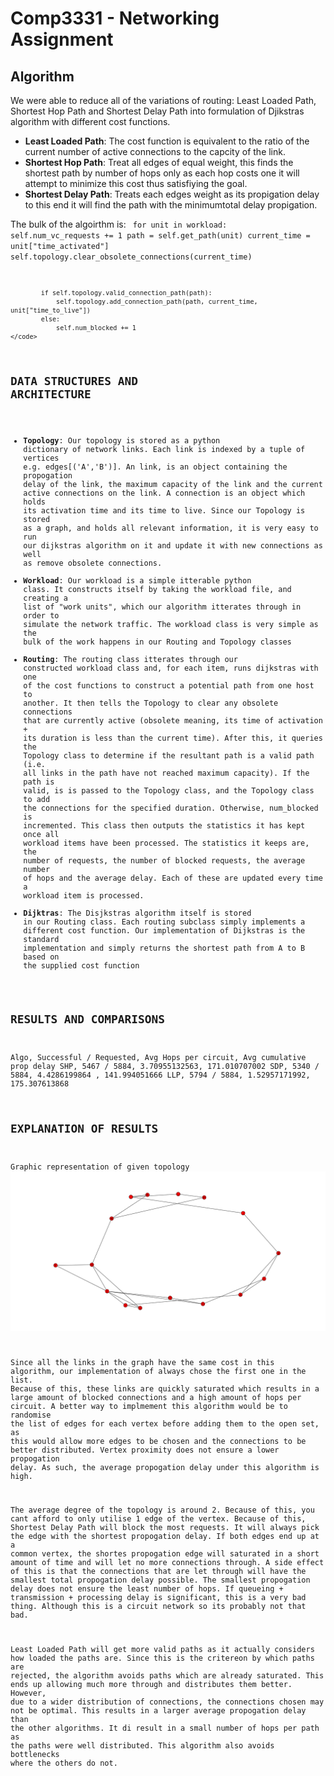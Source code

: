 # Comp3331 - Networking Assignment #

## Algorithm ##
We were able to reduce all of the variations of routing: Least Loaded Path,
Shortest Hop Path and Shortest Delay Path into formulation of Djikstras
algorithm with different cost functions.

* **Least Loaded Path**: The cost function is equivalent to the ratio
  of the current number of active connections to the capcity of the link.
* **Shortest Hop Path**: Treat all edges of equal weight, this finds the
  shortest path by number of hops only as each hop costs one it will attempt
  to minimize this cost thus satisfiying the goal.
* **Shortest Delay Path**: Treats each edges weight as its propigation delay
  to this end it will find the path with the minimumtotal delay propigation.

The bulk of the algoirthm is:
    <code>
        for unit in workload:
            self.num_vc_requests += 1
            path = self.get_path(unit)
            current_time = unit["time_activated"]
            self.topology.clear_obsolete_connections(current_time)

            if self.topology.valid_connection_path(path):
                self.topology.add_connection_path(path, current_time, unit["time_to_live"])
            else:
                self.num_blocked += 1
    </code>

## DATA STRUCTURES AND ARCHITECTURE ##
* **Topology**: Our topology is stored as a python dictionary of network
  links. Each link is indexed by a tuple of vertices e.g. edges[('A','B')].
  An link, is an object containing the propogation delay of the link, the
  maximum capacity of the link and the current active connections on the
  link. A connection is an object which holds its activation time and its 
  time to live. Since our Topology is stored as a graph, and holds all
  relevant information, it is very easy to run our dijkstras algorithm on it
  and update it with new connections as well as remove obsolete connections.
* **Workload**: Our workload is a simple itterable python class. 
  It constructs itself by taking the workload file, and creating a list of
  "work units", which our algorithm itterates through in order to simulate
  the network traffic. The workload class is very simple as the bulk of the
  work happens in our Routing and Topology classes
* **Routing**: The routing class itterates through our constructed workload
  class and, for each item, runs dijkstras with one of the cost functions 
  to construct a potential path from one host to another. It then tells the
  Topology to clear any obsolete connections that are currently active 
  (obsolete meaning, its time of activation + its duration is less than the
  current time). After this, it queries the Topology class to determine if
  the resultant path is a valid path (i.e. all links in the path have not 
  reached maximum capacity). If the path is valid, is is passed to the
  Topology class, and the Topology class to add the connections for the
  specified duration. Otherwise, num_blocked is incremented. This class then
  outputs the statistics it has kept once all workload items have been
  processed. The statistics it keeps are, the number of requests, the number
  of blocked requests, the average number of hops and the average delay. Each
  of these are updated every time a workload item is processed.
* **Dijktras**: 
  The Disjkstras algorithm itself is stored in our Routing class. Each
  routing subclass simply implements a different cost function. Our
  implementation of Dijkstras is the standard implementation and simply
  returns the shortest path from A to B based on the supplied cost function


## RESULTS AND COMPARISONS ##
Algo, Successful / Requested, Avg Hops per circuit, Avg cumulative prop delay
SHP, 5467 / 5884, 3.70955132563, 171.010707002
SDP, 5340 / 5884, 4.4286199864 , 141.994051666
LLP, 5794 / 5884, 1.52957171992, 175.307613868


## EXPLANATION OF RESULTS ##

Graphic representation of given topology
<img src="./figure_1.png"></img>

Since all the links in the graph have the same cost in this algorithm, our implementation of always chose the first one in the list. Because of this, these links are quickly saturated which results in a large amount of blocked connections and a high amount of hops per circuit. A better way to implmement this algorithm would be to randomise the list of edges for each vertex before adding them to the open set, as this would allow more edges to be chosen and the connections to be better distributed. Vertex proximity does not ensure a lower propogation delay. As such, the average propogation delay under this algorithm is high. 

The average degree of the topology is around 2. Because of this, you cant afford to only utilise 1 edge of the vertex. Because of this, Shortest Delay Path will block the most requests. It will always pick the edge with the shortest propogation delay. If both edges end up at a common vertex, the shortes propogation edge will saturated in a short amount of time and will let no more connections through. A side effect of this is that the connections that are let through will have the smallest total propogation delay possible. The smallest propogation delay does not ensure the least number of hops. If queueing + transmission + processing delay is significant, this is a very bad thing. Although this is a circuit network so its probably not that bad.

Least Loaded Path will get more valid paths as it actually considers how
loaded the paths are. Since this is the critereon by which paths are
rejected, the algorithm avoids paths which are already saturated. This ends up allowing much more through and distributes them
better. However, due to a wider distribution of connections, the connections
chosen may not be optimal. This results in a larger average propogation
delay than the other algorithms. It di result in a small number of hops per path as the paths were well distributed. This algorithm also avoids bottlenecks where the others do not.




